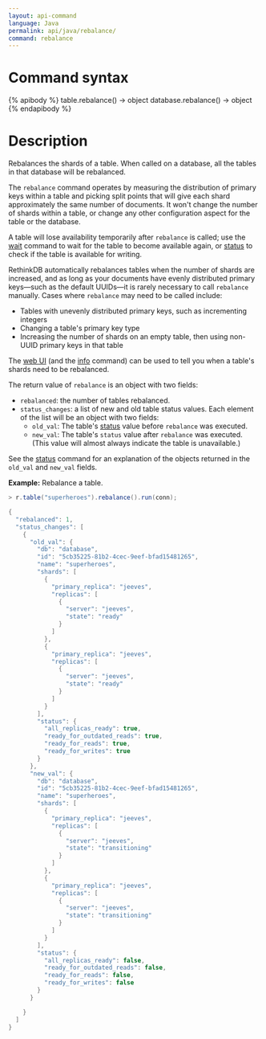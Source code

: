 ```yaml
---
layout: api-command
language: Java
permalink: api/java/rebalance/
command: rebalance
---
```

# Command syntax #

{% apibody %}
table.rebalance() &rarr; object
database.rebalance() &rarr; object
{% endapibody %}

# Description #

Rebalances the shards of a table. When called on a database, all the tables in that database will be rebalanced.

The `rebalance` command operates by measuring the distribution of primary keys within a table and picking split points that will give each shard approximately the same number of documents. It won't change the number of shards within a table, or change any other configuration aspect for the table or the database.

A table will lose availability temporarily after `rebalance` is called; use the [wait](/api/java/wait) command to wait for the table to become available again, or [status](/api/java/status) to check if the table is available for writing.

RethinkDB automatically rebalances tables when the number of shards are increased, and as long as your documents have evenly distributed primary keys&mdash;such as the default UUIDs&mdash;it is rarely necessary to call `rebalance` manually. Cases where `rebalance` may need to be called include:

* Tables with unevenly distributed primary keys, such as incrementing integers
* Changing a table's primary key type
* Increasing the number of shards on an empty table, then using non-UUID primary keys in that table

The [web UI](/docs/administration-tools/) (and the [info](/api/java/info) command) can be used to tell you when a table's shards need to be rebalanced.

The return value of `rebalance` is an object with two fields:

* `rebalanced`: the number of tables rebalanced.
* `status_changes`: a list of new and old table status values. Each element of the list will be an object with two fields:
    * `old_val`: The table's [status](/api/java/status) value before `rebalance` was executed. 
    * `new_val`: The table's `status` value after `rebalance` was executed. (This value will almost always indicate the table is unavailable.)

See the [status](/api/java/status) command for an explanation of the objects returned in the `old_val` and `new_val` fields.

__Example:__ Rebalance a table.

```java
> r.table("superheroes").rebalance().run(conn);

{
  "rebalanced": 1,
  "status_changes": [
    {
      "old_val": {
        "db": "database",
        "id": "5cb35225-81b2-4cec-9eef-bfad15481265",
        "name": "superheroes",
        "shards": [
          {
            "primary_replica": "jeeves",
            "replicas": [
              {
                "server": "jeeves",
                "state": "ready"
              }
            ]
          },
          {
            "primary_replica": "jeeves",
            "replicas": [
              {
                "server": "jeeves",
                "state": "ready"
              }
            ]
          }
        ],
        "status": {
          "all_replicas_ready": true,
          "ready_for_outdated_reads": true,
          "ready_for_reads": true,
          "ready_for_writes": true
        }
      },
      "new_val": {
        "db": "database",
        "id": "5cb35225-81b2-4cec-9eef-bfad15481265",
        "name": "superheroes",
        "shards": [
          {
            "primary_replica": "jeeves",
            "replicas": [
              {
                "server": "jeeves",
                "state": "transitioning"
              }
            ]
          },
          {
            "primary_replica": "jeeves",
            "replicas": [
              {
                "server": "jeeves",
                "state": "transitioning"
              }
            ]
          }
        ],
        "status": {
          "all_replicas_ready": false,
          "ready_for_outdated_reads": false,
          "ready_for_reads": false,
          "ready_for_writes": false
        }
      }

    }
  ]
}
```
